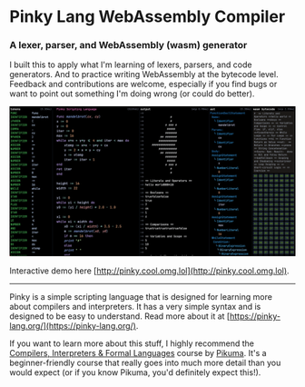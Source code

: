 # Pinky Lang WebAssembly Compiler

### A lexer, parser, and WebAssembly (wasm) generator


I built this to apply what I'm learning of lexers, parsers, and code generators. And to practice writing WebAssembly at the bytecode level. Feedback and contributions are welcome, especially if you find bugs or want to point out something I'm doing wrong (or could do better).

![Pinky Playground Screenshot](public/screenshot.png)

Interactive demo here [http://pinky.cool.omg.lol](http://pinky.cool.omg.lol).

---

Pinky is a simple scripting language that is designed for learning more about compilers and interpreters. It has a very simple syntax and is designed to be easy to understand. Read more about it at [https://pinky-lang.org/](https://pinky-lang.org/).

If you want to learn more about this stuff, I highly recommend the [Compilers, Interpreters & Formal Languages](https://pikuma.com/courses/create-a-programming-language-compiler) course by [Pikuma](https://pikuma.com/). It's a beginner-friendly course that really goes into much more detail than you would expect (or if you know Pikuma, you'd definitely expect this!).
